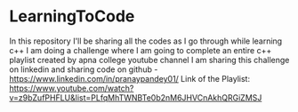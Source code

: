 # LearningToCode
In this repository I'll be sharing all the codes as I go through while learning c++
I am doing a challenge where I am going to complete an entire c++ playlist created by apna college youtube channel
I am sharing this challenge on linkedin and sharing code on github - https://www.linkedin.com/in/pranaypandey01/
Link of the Playlist: https://www.youtube.com/watch?v=z9bZufPHFLU&list=PLfqMhTWNBTe0b2nM6JHVCnAkhQRGiZMSJ
